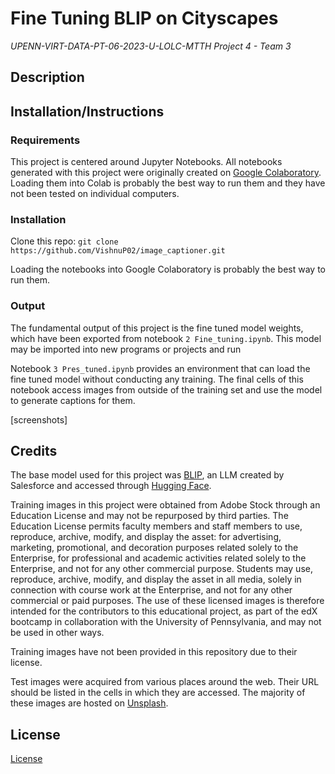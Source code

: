 # Fine Tuning BLIP on Cityscapes
*UPENN-VIRT-DATA-PT-06-2023-U-LOLC-MTTH Project 4 - Team 3*

## Description
<!--- NEEDS UPDATING --->

## Installation/Instructions
### Requirements
This project is centered around Jupyter Notebooks.
All notebooks generated with this project were originally created on [Google Colaboratory](https://colab.research.google.com).
Loading them into Colab is probably the best way to run them and they have not been tested on individual computers.

### Installation
Clone this repo: `git clone https://github.com/VishnuP02/image_captioner.git`

Loading the notebooks into Google Colaboratory is probably the best way to run them.

### Output
The fundamental output of this project is the fine tuned model weights, which have been exported from notebook `2 Fine_tuning.ipynb`.
This model may be imported into new programs or projects and run 

Notebook `3 Pres_tuned.ipynb` provides an environment that can load the fine tuned model without conducting any training.
The final cells of this notebook access images from outside of the training set and use the model to generate captions for them.

[screenshots]

## Credits
The base model used for this project was [BLIP](https://huggingface.co/Salesforce/blip-image-captioning-large), an LLM created by Salesforce and accessed through [Hugging Face](https://huggingface.co).

Training images in this project were obtained from Adobe Stock through an Education License and may not be repurposed by third parties. The Education License permits faculty members and staff members to use, reproduce, archive, modify, and display the asset: for advertising, marketing, promotional, and decoration purposes related solely to the Enterprise, for professional and academic activities related solely to the Enterprise, and not for any other commercial purpose. Students may use, reproduce, archive, modify, and display the asset in all media, solely in connection with course work at the Enterprise, and not for any other commercial or paid purposes. The use of these licensed images is therefore intended for the contributors to this educational project, as part of the edX bootcamp in collaboration with the University of Pennsylvania, and may not be used in other ways.

Training images have not been provided in this repository due to their license.

Test images were acquired from various places around the web.
Their URL should be listed in the cells in which they are accessed.
The majority of these images are hosted on [Unsplash](https://unsplash.com).

## License
[License](LICENSE)
